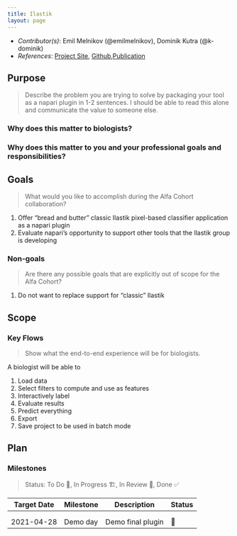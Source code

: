 ```yaml
---
title: Ilastik
layout: page
---
```


- *Contributor(s)*: Emil Melnikov (@emilmelnikov), Dominik Kutra (@k-dominik)
- *References*: [Project Site](https://www.ilastik.org/), [Github](https://github.com/ilastik),[Publication](https://www.nature.com/articles/s41592-019-0582-9)

## Purpose

> Describe the problem you are trying to solve by packaging your tool as a napari plugin in 1-2 sentences.
I should be able to read this alone and communicate the value to someone else.

### Why does this matter to biologists?

### Why does this matter to you and your professional goals and responsibilities?

## Goals
> What would you like to accomplish during the Alfa Cohort collaboration?

1. Offer “bread and butter” classic Ilastik pixel-based classifier application as a napari plugin
2. Evaluate napari’s opportunity to support other tools that the Ilastik group is developing

### Non-goals
> Are there any possible goals that are explicitly out of scope for the Alfa Cohort?

1. Do not want to replace support for “classic” Ilastik

## Scope

### Key Flows

> Show what the end-to-end experience will be for biologists.

A biologist will be able to
1. Load data
2. Select filters to compute and use as features
3. Interactively label
4. Evaluate results
5. Predict everything
6. Export
7. Save project to be used in batch mode


## Plan

### Milestones

> Status: To Do 📝, In Progress 🏗, In Review 🔎, Done ✅

| Target Date 	| Milestone 	| Description       	| Status 	|
|-------------	|-----------	|-------------------	|--------	|
|             	|           	|                   	|        	|
|             	|           	|                   	|        	|
| 2021-04-28  	| Demo day  	| Demo final plugin 	|    📝   	|
